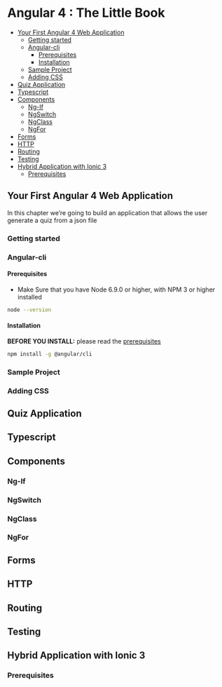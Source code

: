 Angular 4 : The Little Book
=
<!-- TOC -->

- [Your First Angular 4 Web Application](#your-first-angular-4-web-application)
    - [Getting started](#getting-started)
    - [Angular-cli](#angular-cli)
        - [Prerequisites](#prerequisites)
        - [Installation](#installation)
    - [Sample Project](#sample-project)
    - [Adding CSS](#adding-css)
- [Quiz Application](#quiz-application)
- [Typescript](#typescript)
- [Components](#components)
    - [Ng-If](#ng-if)
    - [NgSwitch](#ngswitch)
    - [NgClass](#ngclass)
    - [NgFor](#ngfor)
- [Forms](#forms)
- [HTTP](#http)
- [Routing](#routing)
- [Testing](#testing)
- [Hybrid Application with Ionic 3](#hybrid-application-with-ionic-3)
    - [Prerequisites](#prerequisites-1)

<!-- /TOC -->

## Your First Angular 4 Web Application
In this chapter we’re going to build an application that allows the user  generate a quiz from a json file
### Getting started
### Angular-cli
#### Prerequisites
- Make Sure that you have  Node 6.9.0 or higher,  with NPM 3 or higher installed
```bash
node --version
```
#### Installation
**BEFORE YOU INSTALL:** please read the [prerequisites](#prerequisites)
```bash
npm install -g @angular/cli
```
### Sample Project
### Adding CSS 
## Quiz Application
## Typescript
## Components
### Ng-If
### NgSwitch
### NgClass
### NgFor
## Forms
## HTTP 
## Routing
## Testing
## Hybrid Application with Ionic 3
### Prerequisites
